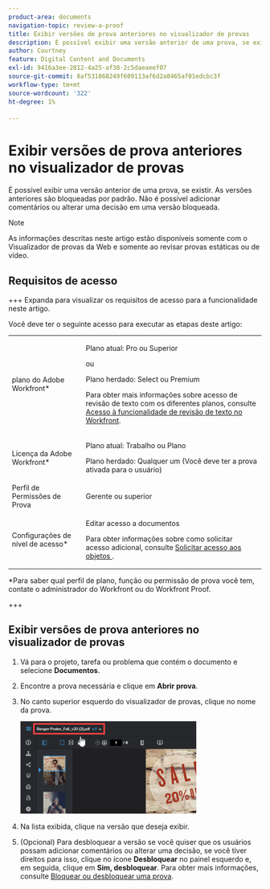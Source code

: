 ```yaml
---
product-area: documents
navigation-topic: review-a-proof
title: Exibir versões de prova anteriores no visualizador de provas
description: É possível exibir uma versão anterior de uma prova, se existir. As versões anteriores são bloqueadas por padrão. Não é possível adicionar comentários ou alterar uma decisão em uma versão bloqueada.
author: Courtney
feature: Digital Content and Documents
exl-id: 9416a3ee-2812-4a25-af38-2c5daeaeef07
source-git-commit: 8af531868249f609113af6d2a8465af01edcbc3f
workflow-type: tm+mt
source-wordcount: '322'
ht-degree: 1%

---
```


# Exibir versões de prova anteriores no visualizador de provas

É possível exibir uma versão anterior de uma prova, se existir. As versões anteriores são bloqueadas por padrão. Não é possível adicionar comentários ou alterar uma decisão em uma versão bloqueada.

>[!NOTE]
>
>As informações descritas neste artigo estão disponíveis somente com o Visualizador de provas da Web e somente ao revisar provas estáticas ou de vídeo.

## Requisitos de acesso

+++ Expanda para visualizar os requisitos de acesso para a funcionalidade neste artigo.

Você deve ter o seguinte acesso para executar as etapas deste artigo:

<table style="table-layout:auto"> 
 <col> 
 <col> 
 <tbody> 
  <tr> 
   <td role="rowheader">plano do Adobe Workfront*</td> 
   <td> <p>Plano atual: Pro ou Superior</p> <p>ou</p> <p>Plano herdado: Select ou Premium</p> <p>Para obter mais informações sobre acesso de revisão de texto com os diferentes planos, consulte <a href="/help/quicksilver/administration-and-setup/manage-workfront/configure-proofing/access-to-proofing-functionality.md" class="MCXref xref">Acesso à funcionalidade de revisão de texto no Workfront</a>.</p> </td> 
  </tr> 
  <tr> 
   <td role="rowheader">Licença da Adobe Workfront*</td> 
   <td> <p>Plano atual: Trabalho ou Plano</p> <p>Plano herdado: Qualquer um (Você deve ter a prova ativada para o usuário)</p> </td> 
  </tr> 
  <tr> 
   <td role="rowheader">Perfil de Permissões de Prova </td> 
   <td>Gerente ou superior</td> 
  </tr> 
  <tr> 
   <td role="rowheader">Configurações de nível de acesso*</td> 
   <td> <p>Editar acesso a documentos</p> <p>Para obter informações sobre como solicitar acesso adicional, consulte <a href="../../../../workfront-basics/grant-and-request-access-to-objects/request-access.md" class="MCXref xref">Solicitar acesso aos objetos </a>.</p> </td> 
  </tr> 
 </tbody> 
</table>

&#42;Para saber qual perfil de plano, função ou permissão de prova você tem, contate o administrador do Workfront ou do Workfront Proof.

+++

## Exibir versões de prova anteriores no visualizador de provas

1. Vá para o projeto, tarefa ou problema que contém o documento e selecione **Documentos**.
1. Encontre a prova necessária e clique em **Abrir prova**.

1. No canto superior esquerdo do visualizador de provas, clique no nome da prova.

   ![phq_viewer_version.png](assets/phq-viewer-version-350x184.png)

1. Na lista exibida, clique na versão que deseja exibir.
1. (Opcional) Para desbloquear a versão se você quiser que os usuários possam adicionar comentários ou alterar uma decisão, se você tiver direitos para isso, clique no ícone **Desbloquear** no painel esquerdo e, em seguida, clique em **Sim, desbloquear**. Para obter mais informações, consulte [Bloquear ou desbloquear uma prova](../../../../review-and-approve-work/proofing/reviewing-proofs-within-workfront/review-a-proof/lock-or-unlock-proof.md).
